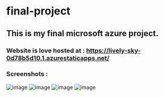 # final-project
This is my final microsoft azure project.
---
### Website is love hosted at : https://lively-sky-0d78b5d10.1.azurestaticapps.net/
### Screenshots :
![image](https://user-images.githubusercontent.com/69748152/173185513-1c82a0e2-cda9-43eb-8e1c-3957dac927f9.png)
![image](https://user-images.githubusercontent.com/69748152/173185544-a20cadf1-08be-410b-b231-5e4f50845ccf.png)
![image](https://user-images.githubusercontent.com/69748152/173185612-a05ddf31-9e18-408d-bd7f-51f9de912dc7.png)
![image](https://user-images.githubusercontent.com/69748152/173185632-148bb682-1d4c-48c6-aec5-f5533f568159.png)
